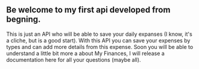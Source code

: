 ## Be welcome to my first api developed from begning.

This is just an API who will be able to save your daily expanses (I know, it's a cliche, but is a good start). With this API you can save your expenses by types and can add more details from this expense. Soon you will be able to understand a little bit more a about My Finances, I will release a documentation here for all your questions (maybe all).
